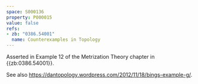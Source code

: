```yaml
---
space: S000136
property: P000015
value: false
refs:
- zb: "0386.54001"
  name: Counterexamples in Topology
---
```


Asserted in Example 12 of the Metrization Theory chapter in {{zb:0386.54001}}.

See also <https://dantopology.wordpress.com/2012/11/18/bings-example-g/>.
